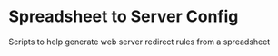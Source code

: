 # Spreadsheet to Server Config
Scripts to help generate web server redirect rules from a spreadsheet